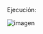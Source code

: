 Ejecución:

![imagen](https://github.com/SebastianZamalloa/ADA_20210683/assets/104155286/74d10585-278e-4872-abae-7c7c563d90ff)
